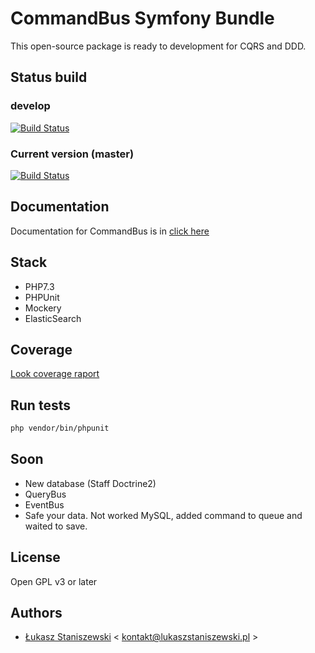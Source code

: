 # CommandBus Symfony Bundle

This open-source package is ready to development for CQRS and DDD. 

## Status build

### develop

[![Build Status](https://travis-ci.org/ferdyrurka/command-bus-symfony-bundle.svg?branch=develop)](https://travis-ci.org/ferdyrurka/command-bus-symfony-bundle)

### Current version (master)

[![Build Status](https://travis-ci.org/ferdyrurka/command-bus-symfony-bundle.svg?branch=master)](https://travis-ci.org/ferdyrurka/command-bus-symfony-bundle)

## Documentation

Documentation for CommandBus is in [click here](Resources/docs/index.md) 

## Stack

* PHP7.3
* PHPUnit
* Mockery
* ElasticSearch

## Coverage

[Look coverage raport](Resources/img/coverage.png)

## Run tests

```sh
php vendor/bin/phpunit
```

## Soon

* New database (Staff Doctrine2)
* QueryBus
* EventBus
* Safe your data. Not worked MySQL, added command to queue and waited to save.

## License 

Open GPL v3 or later

## Authors

* [Łukasz Staniszewski](http://lukaszstaniszewski.pl) < kontakt@lukaszstaniszewski.pl >
